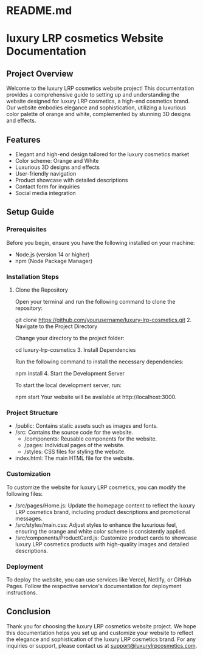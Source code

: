 # README.md

# luxury LRP cosmetics Website Documentation

## Project Overview

Welcome to the luxury LRP cosmetics website project! This documentation provides a comprehensive guide to setting up and understanding the website designed for luxury LRP cosmetics, a high-end cosmetics brand. Our website embodies elegance and sophistication, utilizing a luxurious color palette of orange and white, complemented by stunning 3D designs and effects.

## Features

- Elegant and high-end design tailored for the luxury cosmetics market
- Color scheme: Orange and White
- Luxurious 3D designs and effects
- User-friendly navigation
- Product showcase with detailed descriptions
- Contact form for inquiries
- Social media integration

## Setup Guide

### Prerequisites

Before you begin, ensure you have the following installed on your machine:

- Node.js (version 14 or higher)
- npm (Node Package Manager)

### Installation Steps

1. Clone the Repository

   Open your terminal and run the following command to clone the repository:

   git clone https://github.com/yourusername/luxury-lrp-cosmetics.git
   2. Navigate to the Project Directory

   Change your directory to the project folder:

   cd luxury-lrp-cosmetics
   3. Install Dependencies

   Run the following command to install the necessary dependencies:

   npm install
   4. Start the Development Server

   To start the local development server, run:

   npm start
   Your website will be available at http://localhost:3000.

### Project Structure

- /public: Contains static assets such as images and fonts.
- /src: Contains the source code for the website.
  - /components: Reusable components for the website.
  - /pages: Individual pages of the website.
  - /styles: CSS files for styling the website.
- index.html: The main HTML file for the website.

### Customization

To customize the website for luxury LRP cosmetics, you can modify the following files:

- /src/pages/Home.js: Update the homepage content to reflect the luxury LRP cosmetics brand, including product descriptions and promotional messages.
- /src/styles/main.css: Adjust styles to enhance the luxurious feel, ensuring the orange and white color scheme is consistently applied.
- /src/components/ProductCard.js: Customize product cards to showcase luxury LRP cosmetics products with high-quality images and detailed descriptions.

### Deployment

To deploy the website, you can use services like Vercel, Netlify, or GitHub Pages. Follow the respective service's documentation for deployment instructions.

## Conclusion

Thank you for choosing the luxury LRP cosmetics website project. We hope this documentation helps you set up and customize your website to reflect the elegance and sophistication of the luxury LRP cosmetics brand. For any inquiries or support, please contact us at support@luxurylrpcosmetics.com.